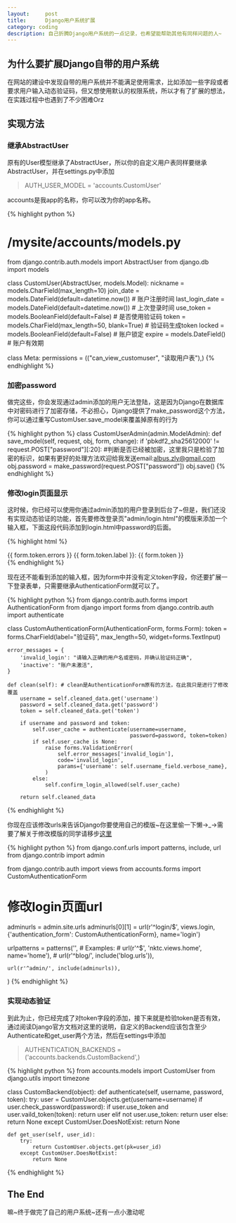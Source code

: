 ```yaml
---
layout:     post
title:      Django用户系统扩展
category: coding
description: 自己折腾Django用户系统的一点记录，也希望能帮助其他有同样问题的人~
---
```


## 为什么要扩展Django自带的用户系统

在网站的建设中发现自带的用户系统并不能满足使用需求，比如添加一些字段或者要求用户输入动态验证码，但又想使用默认的权限系统，所以才有了扩展的想法，在实践过程中也遇到了不少困难Orz

## 实现方法

### 继承AbstractUser

原有的User模型继承了AbstractUser，所以你的自定义用户表同样要继承AbstractUser，并在settings.py中添加

> AUTH_USER_MODEL = 'accounts.CustomUser'

accounts是我app的名称，你可以改为你的app名称。

{% highlight python %}
# /mysite/accounts/models.py
from django.contrib.auth.models import AbstractUser
from django.db import models

class CustomUser(AbstractUser, models.Model):
   nickname = models.CharField(max_length=10)
   join_date = models.DateField(default=datetime.now()) # 账户注册时间
   last_login_date = models.DateField(default=datetime.now()) # 上次登录时间
   use_token = models.BooleanField(default=False) # 是否使用验证码
   token = models.CharField(max_length=50, blank=True) # 验证码生成token
   locked = models.BooleanField(default=False) # 账户锁定
   expire = models.DateField() # 账户有效期

   class Meta:
       permissions = (("can_view_customuser", "读取用户表"),)
{% endhighlight %}

### 加密password

做完这些，你会发现通过admin添加的用户无法登陆，这是因为Django在数据库中对密码进行了加密存储，不必担心，Django提供了make_password这个方法，你可以通过重写CustomUser.save_model来覆盖掉原有的行为

{% highlight python %}
class CustomUserAdmin(admin.ModelAdmin):
    def save_model(self, request, obj, form, change):
        if 'pbkdf2_sha256$12000$' != request.POST["password"][:20]: #判断是否已经被加密，这里我只是检验了加密的标识，如果有更好的处理方法欢迎给我发送email:albus.zly@gmail.com
            obj.password = make_password(request.POST["password"])
        obj.save()
{% endhighlight %}

### 修改login页面显示

这时候，你已经可以使用你通过admin添加的用户登录到后台了~但是，我们还没有实现动态验证的功能，首先要修改登录页"admin/login.html"的模版来添加一个输入框，下面这段代码添加到login.html中password的后面。

{% highlight html %}
<div class="form-row">
    {{ form.token.errors }}
    <label for="id_token" class="required">{{ form.token.label }}:</label> {{ form.token }}
</div>
{% endhighlight %}

现在还不能看到添加的输入框，因为form中并没有定义token字段，你还要扩展一下登录表单，只需要继承AuthenticationForm就可以了。

{% highlight python %}
from django.contrib.auth.forms import AuthenticationForm
from django import forms
from django.contrib.auth import authenticate

class CustomAuthenticationForm(AuthenticationForm, forms.Form):
    token = forms.CharField(label="验证码", max_length=50, widget=forms.TextInput)

    error_messages = {
        'invalid_login': "请输入正确的用户名或密码，并确认验证码正确",
        'inactive': "账户未激活",
    }

    def clean(self): # clean是AuthenticationForm原有的方法，在此我只是进行了修改覆盖
        username = self.cleaned_data.get('username')
        password = self.cleaned_data.get('password')
        token = self.cleaned_data.get('token')

        if username and password and token:
            self.user_cache = authenticate(username=username,
                                           password=password, token=token)
            if self.user_cache is None:
                raise forms.ValidationError(
                    self.error_messages['invalid_login'],
                    code='invalid_login',
                    params={'username': self.username_field.verbose_name},
                )
            else:
                self.confirm_login_allowed(self.user_cache)

        return self.cleaned_data
{% endhighlight %}

你现在应该修改urls来告诉Django你要使用自己的模版~在这里偷一下懒→_→需要了解关于修改模版的同学请移步[这里][]

{% highlight python %}
from django.conf.urls import patterns, include, url
from django.contrib import admin

from django.contrib.auth import views
from accounts.forms import CustomAuthenticationForm

# 修改login页面url
adminurls = admin.site.urls
adminurls[0][1] = url(r'^login/$', views.login, {'authentication_form': CustomAuthenticationForm}, name='login')

urlpatterns = patterns('',
    # Examples:
    # url(r'^$', 'nktc.views.home', name='home'),
    # url(r'^blog/', include('blog.urls')),

    url(r'^admin/', include(adminurls)),
)
{% endhighlight %}

### 实现动态验证

到此为止，你已经完成了对token字段的添加，接下来就是检验token是否有效，通过阅读Django官方文档对这里的说明，自定义的Backend应该包含至少Authenticate和get_user两个方法，然后在settings中添加

> AUTHENTICATION_BACKENDS = ('accounts.backends.CustomBackend',)

{% highlight python %}
from accounts.models import CustomUser
from django.utils import timezone

class CustomBackend(object):
    def authenticate(self, username, password, token):
        try:
            user = CustomUser.objects.get(username=username)
            if user.check_password(password):
                if user.use_token and user.vaild_token(token):
                    return user
                elif not user.use_token:
                    return user
            else:
                return None
        except CustomUser.DoesNotExist:
            return None

    def get_user(self, user_id):
        try:
            return CustomUser.objects.get(pk=user_id)
        except CustomUser.DoesNotExist:
            return None
{% endhighlight %}

## The End

嘛~终于做完了自己的用户系统~还有一点小激动呢

[这里]: http://www.ibm.com/developerworks/cn/opensource/os-django-admin/index.html